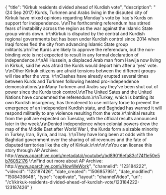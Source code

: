 {
    "title": "Kirkuk residents divided ahead of Kurdish vote",
    "description": "(24 Sep 2017) Kurds, Turkmen and Arabs living in the disputed city of Kirkuk have mixed opinions regarding Monday's vote by Iraq's Kurds on support for independence. \r\nThe forthcoming referendum has stirred fears of instability across the region as the war against the Islamic State group winds down. \r\nKirkuk is disputed by the central and Kurdish regional governments but has been under Kurdish control since 2014 when Iraqi forces fled the city from advancing Islamic State group militants.\r\nThe Kurds are likely to approve the referendum, but the non-binding vote is not expected to result in any formal declaration of independence.\r\nAli Hussein, a displaced Arab man from Hawija now living in Kirkuk, said he was afraid the Kurds would deport him after a 'yes' vote. \r\nOther Kirkuk citizens are afraid tensions between the different groups will rise after the vote. \r\nClashes have already erupted several times between Kurds and Turkmen following heated pro-independence demonstrations.\r\nMany Turkmen and Arabs say they've been shut out of power since the Kurds took control.\r\nThe United Sates and the United Nations have condemned the referendum.\r\nTurkey, which is battling its own Kurdish insurgency, has threatened to use military force to prevent the emergence of an independent Kurdish state, and Baghdad has warned it will respond militarily to any violence resulting from the vote.\r\nInitial results from the poll are expected on Tuesday, with the official results announced later in the week.\r\nDenied independence when colonial powers drew the map of the Middle East after World War I, the Kurds form a sizable minority in Turkey, Iran, Syria, and Iraq. \r\nThey have long been at odds with the Baghdad government over the sharing of oil revenues and the fate of disputed territories like the city of Kirkuk.\r\n\r\n\r\nYou can license this story through AP Archive: http:\/\/www.aparchive.com\/metadata\/youtube\/bd89016efa83c174f1e50e5b76052176 \r\nFind out more about AP Archive: http:\/\/www.aparchive.com\/HowWeWork",
    "channelid": "123184222",
    "videoid": "123187426",
    "date_created": "1506857951",
    "date_modified": "1508436648",
    "type": "captivate",
    "layout": "channelVideo",
    "url": "\/c1\/kirkuk-residents-divided-ahead-of-kurdish-vote\/123184222-123187426"
}